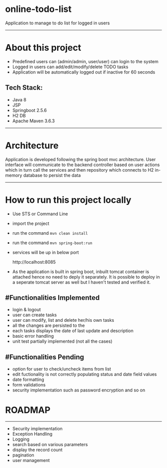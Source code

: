 # online-todo-list
 Application to manage to do list for logged in users

<hr>

# About this project

- Predefined users can (admin/admin, user/user) can login to the system
- Logged in users can add/edit/modify/delete TODO tasks 
- Application will be automatically logged out if inactive for 60 seconds


Tech Stack:
-----------

- Java 8
- JSP
- Springboot 2.5.6
- H2 DB
- Apache Maven 3.6.3


<hr>

# Architecture
Application is developed following the spring boot mvc architecture. User interface will communicate to the backend controller based on user actions which in turn call the 
services and then repository which connects to H2 in-memory database to persist the data  

<hr>

# How to run this project locally

- Use STS or Command Line
- import the project
- run the command  `mvn clean install` 
- run the command  `mvn spring-boot:run` 
- services will be up in below port
	
	http://localhost:8085
	
- As the application is built in spring boot, inbuilt tomcat container is attached hence no need to deply it separately. It is possible to deploy in a seperate tomcat server as well but I haven't tested and verified it.

#Functionalities Implemented
-----------------------------
- login & logout
- user can create tasks
- user can modify, list and delete her/his own tasks
- all the changes are persisted to the 
- each tasks displays the date of last update and description
- basic error handling
- unit test partially implemented (not all the cases)


#Functionalities Pending
-----------------------------
- option for user to check/uncheck items from list 
- edit fuctionality is not correctly populating status and date field values
- date formatting
- form validations
- security implementation such as password encryption and so on

 
# ROADMAP
  -----------
  - Security implementation
  - Exception Handling
  - Logging
  - search based on various parameters
  - display the record count
  - pagination 
  - user management